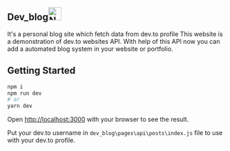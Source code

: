 ## Dev_blog<img src="https://d2fltix0v2e0sb.cloudfront.net/dev-badge.svg" alt="Naman vyas's DEV Profile" height="30" width="30">

It's a personal blog site which fetch data from dev.to profile
This website is a demonstration of dev.to websites API.
With help of this API now you can add a automated blog system in your website or portfolio.

## Getting Started

```bash
npm i
npm run dev
# or
yarn dev
```

Open [http://localhost:3000](http://localhost:3000) with your browser to see the result.


Put your dev.to username in `dev_blog\pages\api\posts\index.js` file to use with your dev.to profile.

